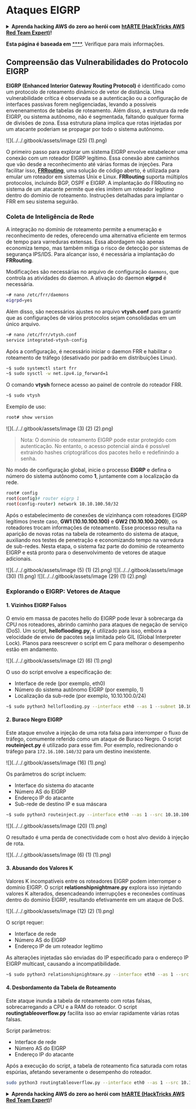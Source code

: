 # Ataques EIGRP

<details>

<summary><strong>Aprenda hacking AWS do zero ao herói com</strong> <a href="https://training.hacktricks.xyz/courses/arte"><strong>htARTE (HackTricks AWS Red Team Expert)</strong></a><strong>!</strong></summary>

Outras maneiras de apoiar o HackTricks:

* Se você deseja ver sua **empresa anunciada no HackTricks** ou **baixar o HackTricks em PDF** Confira os [**PLANOS DE ASSINATURA**](https://github.com/sponsors/carlospolop)!
* Adquira o [**swag oficial PEASS & HackTricks**](https://peass.creator-spring.com)
* Descubra [**A Família PEASS**](https://opensea.io/collection/the-peass-family), nossa coleção exclusiva de [**NFTs**](https://opensea.io/collection/the-peass-family)
* **Junte-se ao** 💬 [**grupo Discord**](https://discord.gg/hRep4RUj7f) ou ao [**grupo telegram**](https://t.me/peass) ou **siga-nos** no **Twitter** 🐦 [**@hacktricks_live**](https://twitter.com/hacktricks_live)**.**
* **Compartilhe seus truques de hacking enviando PRs para os** [**HackTricks**](https://github.com/carlospolop/hacktricks) e [**HackTricks Cloud**](https://github.com/carlospolop/hacktricks-cloud) repositórios do github.

</details>

**Esta página é baseada em** [****](https://medium.com/@in9uz/cisco-nightmare-pentesting-cisco-networks-like-a-devil-f4032eb437b9). Verifique para mais informações.

## Compreensão das Vulnerabilidades do Protocolo EIGRP <a href="#0f82" id="0f82"></a>

**EIGRP (Enhanced Interior Gateway Routing Protocol)** é identificado como um protocolo de roteamento dinâmico de vetor de distância. Uma vulnerabilidade crítica é observada se a autenticação ou a configuração de interfaces passivas forem negligenciadas, levando a possíveis envenenamentos de tabelas de roteamento. Além disso, a estrutura da rede EIGRP, ou sistema autônomo, não é segmentada, faltando qualquer forma de divisões de zona. Essa estrutura plana implica que rotas injetadas por um atacante poderiam se propagar por todo o sistema autônomo.

![](../../.gitbook/assets/image (25) (1).png)

O primeiro passo para explorar um sistema EIGRP envolve estabelecer uma conexão com um roteador EIGRP legítimo. Essa conexão abre caminhos que vão desde a reconhecimento até várias formas de injeções. Para facilitar isso, [**FRRouting**](https://frrouting.org/), uma solução de código aberto, é utilizada para emular um roteador em sistemas Unix e Linux. **FRRouting** suporta múltiplos protocolos, incluindo BGP, OSPF e EIGRP. A implantação do FRRouting no sistema de um atacante permite que eles imitem um roteador legítimo dentro do domínio de roteamento. Instruções detalhadas para implantar o FRR em seu sistema seguirão.

### Coleta de Inteligência de Rede <a href="#41e6" id="41e6"></a>

A integração no domínio de roteamento permite a enumeração e reconhecimento de redes, oferecendo uma alternativa eficiente em termos de tempo para varreduras extensas. Essa abordagem não apenas economiza tempo, mas também mitiga o risco de detecção por sistemas de segurança IPS/IDS. Para alcançar isso, é necessária a implantação do **FRRouting**.

Modificações são necessárias no arquivo de configuração `daemons`, que controla as atividades do daemon. A ativação do daemon **eigrpd** é necessária.
```bash
~# nano /etc/frr/daemons
eigrpd=yes
```
Além disso, são necessários ajustes no arquivo **vtysh.conf** para garantir que as configurações de vários protocolos sejam consolidadas em um único arquivo.
```bash
~# nano /etc/frr/vtysh.conf
service integrated-vtysh-config
```
Após a configuração, é necessário iniciar o daemon FRR e habilitar o roteamento de tráfego (desativado por padrão em distribuições Linux).
```bash
~$ sudo systemctl start frr
~$ sudo sysctl -w net.ipv4.ip_forward=1
```
O comando **vtysh** fornece acesso ao painel de controle do roteador FRR.
```bash
~$ sudo vtysh
```
Exemplo de uso:
```bash
root# show version
```
![](../../.gitbook/assets/image (3) (2) (2).png)

> Nota: O domínio de roteamento EIGRP pode estar protegido com autenticação. No entanto, o acesso potencial ainda é possível extraindo hashes criptográficos dos pacotes hello e redefinindo a senha.

No modo de configuração global, inicie o processo **EIGRP** e defina o número do sistema autônomo como **1**, juntamente com a localização da rede.
```bash
root# config
root(config)# router eigrp 1
root(config-router) network 10.10.100.50/32
```
Após o estabelecimento de conexões de vizinhança com roteadores EIGRP legítimos (neste caso, **GW1 (10.10.100.100)** e **GW2 (10.10.100.200)**), os roteadores trocam informações de roteamento. Esse processo resulta na aparição de novas rotas na tabela de roteamento do sistema de ataque, auxiliando nos testes de penetração e economizando tempo na varredura de sub-redes. Nesta etapa, o sistema faz parte do domínio de roteamento EIGRP e está pronto para o desenvolvimento de vetores de ataque adicionais.

![](../../.gitbook/assets/image (5) (1) (2).png)
![](../../.gitbook/assets/image (30) (1).png)
![](../../.gitbook/assets/image (29) (1) (2).png)

### Explorando o EIGRP: Vetores de Ataque <a href="#51ee" id="51ee"></a>

#### 1. Vizinhos EIGRP Falsos
O envio em massa de pacotes hello do EIGRP pode levar à sobrecarga da CPU nos roteadores, abrindo caminho para ataques de negação de serviço (DoS). Um script, **helloflooding.py**, é utilizado para isso, embora a velocidade de envio de pacotes seja limitada pelo GIL (Global Interpreter Lock). Planos para reescrever o script em C para melhorar o desempenho estão em andamento.

![](../../.gitbook/assets/image (2) (6) (1).png)

O uso do script envolve a especificação de:
- Interface de rede (por exemplo, eth0)
- Número do sistema autônomo EIGRP (por exemplo, 1)
- Localização da sub-rede (por exemplo, 10.10.100.0/24)
```bash
~$ sudo python3 helloflooding.py --interface eth0 --as 1 --subnet 10.10.100.0/24
```
#### 2. Buraco Negro EIGRP
Este ataque envolve a injeção de uma rota falsa para interromper o fluxo de tráfego, comumente referido como um ataque de Buraco Negro. O script **routeinject.py** é utilizado para esse fim. Por exemplo, redirecionando o tráfego para `172.16.100.140/32` para um destino inexistente.

![](../../.gitbook/assets/image (16) (1).png)

Os parâmetros do script incluem:
- Interface do sistema do atacante
- Número AS do EIGRP
- Endereço IP do atacante
- Sub-rede de destino IP e sua máscara
```bash
~$ sudo python3 routeinject.py --interface eth0 --as 1 --src 10.10.100.50 --dst 172.16.100.140 --prefix 32
```
![](../../.gitbook/assets/image (20) (1).png)

O resultado é uma perda de conectividade com o host alvo devido à injeção de rota.

![](../../.gitbook/assets/image (6) (1) (1).png)

#### 3. Abusando dos Valores K
Valores K incompatíveis entre os roteadores EIGRP podem interromper o domínio EIGRP. O script **relationshipnightmare.py** explora isso injetando valores K alterados, desencadeando interrupções e reconexões contínuas dentro do domínio EIGRP, resultando efetivamente em um ataque de DoS.

![](../../.gitbook/assets/image (12) (2) (1).png)

O script requer:
- Interface de rede
- Número AS do EIGRP
- Endereço IP de um roteador legítimo

As alterações injetadas são enviadas do IP especificado para o endereço IP EIGRP multicast, causando a incompatibilidade.
```bash
~$ sudo python3 relationshipnightmare.py --interface eth0 --as 1 --src 10.10.100.100
```
#### 4. Desbordamento da Tabela de Roteamento
Este ataque inunda a tabela de roteamento com rotas falsas, sobrecarregando a CPU e a RAM do roteador. O script **routingtableoverflow.py** facilita isso ao enviar rapidamente várias rotas falsas.

Script parâmetros:
- Interface de rede
- Número AS do EIGRP
- Endereço IP do atacante

Após a execução do script, a tabela de roteamento fica saturada com rotas espúrias, afetando severamente o desempenho do roteador.
```bash
sudo python3 routingtableoverflow.py --interface eth0 --as 1 --src 10.10.100.50
```
<details>

<summary><strong>Aprenda hacking AWS do zero ao herói com</strong> <a href="https://training.hacktricks.xyz/courses/arte"><strong>htARTE (HackTricks AWS Red Team Expert)</strong></a><strong>!</strong></summary>

Outras maneiras de apoiar o HackTricks:

* Se você deseja ver sua **empresa anunciada no HackTricks** ou **baixar o HackTricks em PDF** Verifique os [**PLANOS DE ASSINATURA**](https://github.com/sponsors/carlospolop)!
* Adquira o [**swag oficial PEASS & HackTricks**](https://peass.creator-spring.com)
* Descubra [**A Família PEASS**](https://opensea.io/collection/the-peass-family), nossa coleção exclusiva de [**NFTs**](https://opensea.io/collection/the-peass-family)
* **Junte-se ao** 💬 [**grupo Discord**](https://discord.gg/hRep4RUj7f) ou ao [**grupo telegram**](https://t.me/peass) ou **siga-nos** no **Twitter** 🐦 [**@hacktricks_live**](https://twitter.com/hacktricks_live)**.**
* **Compartilhe seus truques de hacking enviando PRs para os** [**HackTricks**](https://github.com/carlospolop/hacktricks) e [**HackTricks Cloud**](https://github.com/carlospolop/hacktricks-cloud) repositórios do github.

</details>
